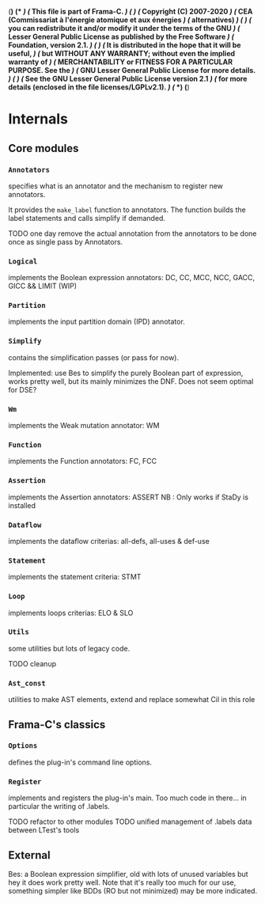 (**************************************************************************)
(*                                                                        *)
(*  This file is part of Frama-C.                                         *)
(*                                                                        *)
(*  Copyright (C) 2007-2020                                               *)
(*    CEA (Commissariat à l'énergie atomique et aux énergies              *)
(*         alternatives)                                                  *)
(*                                                                        *)
(*  you can redistribute it and/or modify it under the terms of the GNU   *)
(*  Lesser General Public License as published by the Free Software       *)
(*  Foundation, version 2.1.                                              *)
(*                                                                        *)
(*  It is distributed in the hope that it will be useful,                 *)
(*  but WITHOUT ANY WARRANTY; without even the implied warranty of        *)
(*  MERCHANTABILITY or FITNESS FOR A PARTICULAR PURPOSE.  See the         *)
(*  GNU Lesser General Public License for more details.                   *)
(*                                                                        *)
(*  See the GNU Lesser General Public License version 2.1                 *)
(*  for more details (enclosed in the file licenses/LGPLv2.1).            *)
(*                                                                        *)
(**************************************************************************)

Internals
=========

Core modules
------------

### `Annotators`
specifies what is an annotator and the mechanism to register new annotators.

It provides the `make_label` function to annotators.
The function builds the label statements and calls simplify if demanded.

TODO one day remove the actual annotation from the annotators to be done once
as single pass by Annotators.

### `Logical`
implements the Boolean expression annotators: DC, CC, MCC, NCC, GACC, GICC && LIMIT (WIP)

### `Partition`
implements the input partition domain (IPD) annotator.

### `Simplify`
contains the simplification passes (or pass for now).

Implemented: use Bes to simplify the purely Boolean part of expression, works
pretty well, but its mainly minimizes the DNF. Does not seem optimal for DSE?

### `Wm`
implements the Weak mutation annotator: WM

### `Function`
implements the Function annotators: FC, FCC

### `Assertion`
implements the Assertion annotators: ASSERT
NB : Only works if StaDy is installed

### `Dataflow`
implements the dataflow criterias: all-defs, all-uses & def-use

### `Statement`
implements the statement criteria: STMT

### `Loop`
implements loops criterias: ELO & SLO

### `Utils`
some utilities but lots of legacy code.

TODO cleanup

### `Ast_const`
utilities to make AST elements, extend and replace somewhat Cil in this role

Frama-C's classics
------------------

### `Options`
defines the plug-in's command line options.

### `Register`
implements and registers the plug-in's main.
Too much code in there... in particular the writing of .labels.

TODO refactor to other modules
TODO unified management of .labels data between LTest's tools


External
--------

Bes: a Boolean expression simplifier, old with lots of unused variables but
hey it does work pretty well.
Note that it's really too much for our use, something simpler like BDDs
(RO but not minimized) may be more indicated.
